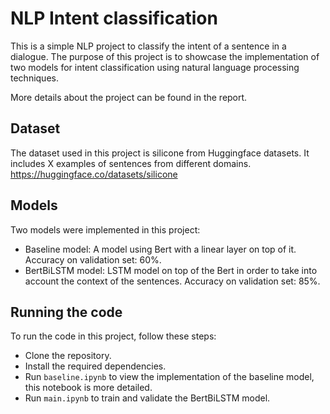 # NLP Intent classification

This is a simple NLP project to classify the intent of a sentence in a dialogue. The purpose of this project is to showcase the implementation of two models for intent classification using natural language processing techniques.

More details about the project can be found in the report.

## Dataset

The dataset used in this project is silicone from Huggingface datasets. It includes X examples of sentences from different domains. https://huggingface.co/datasets/silicone

## Models

Two models were implemented in this project:

- Baseline model: A model using Bert with a linear layer on top of it. Accuracy on validation set: 60%.
- BertBiLSTM model: LSTM model on top of the Bert in order to take into account the context of the sentences. Accuracy on validation set: 85%.

## Running the code

To run the code in this project, follow these steps:

- Clone the repository.
- Install the required dependencies.
- Run `baseline.ipynb` to view the implementation of the baseline model, this notebook is more detailed.
- Run `main.ipynb` to train and validate the BertBiLSTM model.
